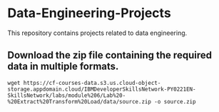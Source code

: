 # Data-Engineering-Projects
This repository contains projects related to data engineering.

## Download the zip file containing the required data in multiple formats.
```
wget https://cf-courses-data.s3.us.cloud-object-storage.appdomain.cloud/IBMDeveloperSkillsNetwork-PY0221EN-SkillsNetwork/labs/module%206/Lab%20-%20Extract%20Transform%20Load/data/source.zip -o source.zip
```

